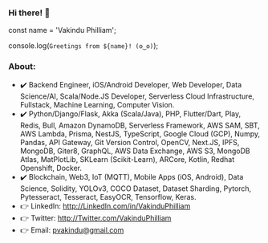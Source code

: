 ### Hi there! 👋

const name = 'Vakindu Philliam';

console.log(`Greetings from ${name}! (ʘ‿ʘ)`);

### About:

- ✔️ Backend Engineer, iOS/Android Developer, Web Developer, Data Science/AI, Scala/Node.JS Developer, Serverless Cloud Infrastructure, Fullstack, Machine Learning, Computer Vision.
- ✔️ Python/Django/Flask, Akka (Scala/Java), PHP, Flutter/Dart, Play, Redis, Bull, Amazon DynamoDB, Serverless Framework, AWS SAM, SBT, AWS Lambda, Prisma, NestJS, TypeScript, Google Cloud (GCP), Numpy, Pandas, API Gateway, Git Version Control, OpenCV, Next.JS, IPFS, MongoDB, Giter8, GraphQL, AWS Data Exchange, AWS S3, MongoDB Atlas, MatPlotLib, SKLearn (Scikit-Learn), ARCore, Kotlin, Redhat Openshift, Docker.
- ✔️ Blockchain, Web3, IoT (MQTT), Mobile Apps (iOS, Android), Data Science, Solidity, YOLOv3, COCO Dataset, Dataset Sharding, Pytorch, Pytesseract, Tesseract, EasyOCR, Tensorflow, Keras.
- 👉 LinkedIn: http://LinkedIn.com/in/VakinduPhilliam
- 👉 Twitter:  http://Twitter.com/VakinduPhilliam
- 👉 Email:  pvakindu@gmail.com
